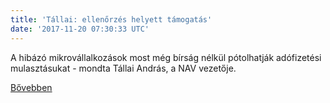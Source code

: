 ```yaml
---
title: 'Tállai: ellenőrzés helyett támogatás'
date: '2017-11-20 07:30:33 UTC'
---
```


A hibázó mikrovállalkozások most még bírság nélkül pótolhatják adófizetési mulasztásukat - mondta Tállai András, a NAV vezetője.



[Bővebben](http://ift.tt/2mKmjhR)
